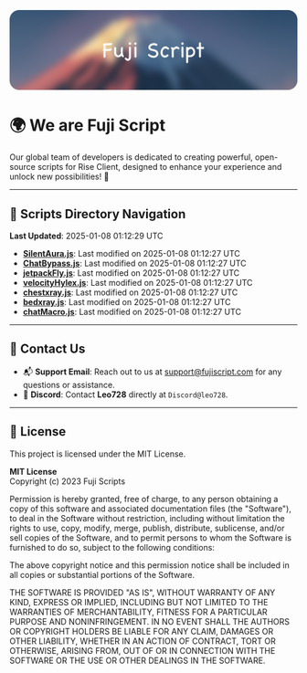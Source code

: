 ![Banner](.github/b.webp)

# 🌍 **We are Fuji Script**

Our global team of developers is dedicated to creating powerful, open-source scripts for Rise Client, designed to enhance your experience and unlock new possibilities! 🌟

---
<!-- SCRIPTS_NAVIGATION_START -->
## 📂 **Scripts Directory Navigation**

**Last Updated**: 2025-01-08 01:12:29 UTC

- **[SilentAura.js](scripts/SilentAura.js)**: Last modified on 2025-01-08 01:12:27 UTC
- **[ChatBypass.js](scripts/ChatBypass.js)**: Last modified on 2025-01-08 01:12:27 UTC
- **[jetpackFly.js](scripts/jetpackFly.js)**: Last modified on 2025-01-08 01:12:27 UTC
- **[velocityHylex.js](scripts/velocityHylex.js)**: Last modified on 2025-01-08 01:12:27 UTC
- **[chestxray.js](scripts/chestxray.js)**: Last modified on 2025-01-08 01:12:27 UTC
- **[bedxray.js](scripts/bedxray.js)**: Last modified on 2025-01-08 01:12:27 UTC
- **[chatMacro.js](scripts/chatMacro.js)**: Last modified on 2025-01-08 01:12:27 UTC

<!-- SCRIPTS_NAVIGATION_END -->

---

## 💬 **Contact Us**  
- 📬 **Support Email**: Reach out to us at [support@fujiscript.com](mailto:support@fujiscript.com) for any questions or assistance.  
- 💬 **Discord**: Contact **Leo728** directly at `Discord@leo728`.

---

## 📜 **License**

This project is licensed under the MIT License.  

**MIT License**  
Copyright (c) 2023 Fuji Scripts  

Permission is hereby granted, free of charge, to any person obtaining a copy of this software and associated documentation files (the "Software"), to deal in the Software without restriction, including without limitation the rights to use, copy, modify, merge, publish, distribute, sublicense, and/or sell copies of the Software, and to permit persons to whom the Software is furnished to do so, subject to the following conditions:  

The above copyright notice and this permission notice shall be included in all copies or substantial portions of the Software.  

THE SOFTWARE IS PROVIDED "AS IS", WITHOUT WARRANTY OF ANY KIND, EXPRESS OR IMPLIED, INCLUDING BUT NOT LIMITED TO THE WARRANTIES OF MERCHANTABILITY, FITNESS FOR A PARTICULAR PURPOSE AND NONINFRINGEMENT. IN NO EVENT SHALL THE AUTHORS OR COPYRIGHT HOLDERS BE LIABLE FOR ANY CLAIM, DAMAGES OR OTHER LIABILITY, WHETHER IN AN ACTION OF CONTRACT, TORT OR OTHERWISE, ARISING FROM, OUT OF OR IN CONNECTION WITH THE SOFTWARE OR THE USE OR OTHER DEALINGS IN THE SOFTWARE.  
